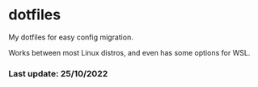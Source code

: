 # dotfiles
My dotfiles for easy config migration.

Works between most Linux distros, and even has some options for WSL.

### Last update: 25/10/2022
